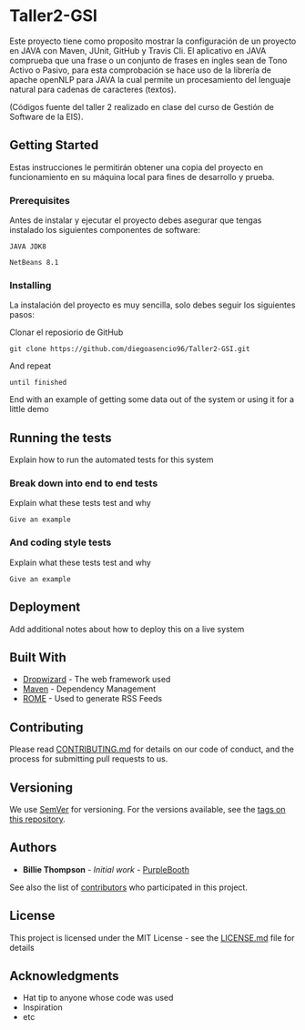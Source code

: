 # Taller2-GSI

Este proyecto tiene como proposito mostrar la configuración de un proyecto en JAVA con Maven, JUnit, GitHub y Travis Cli. El aplicativo en JAVA comprueba que una frase o un conjunto de frases en ingles sean de Tono Activo o Pasivo, para esta comprobación se hace uso de la librería de apache openNLP para JAVA la cual permite un procesamiento del lenguaje natural para cadenas de caracteres (textos). 

(Códigos fuente del taller 2 realizado en clase del curso de Gestión de Software de la EIS).


## Getting Started

Estas instrucciones le permitirán obtener una copia del proyecto en funcionamiento en su máquina local para fines de desarrollo y prueba.

### Prerequisites

Antes de instalar y ejecutar el proyecto debes asegurar que tengas instalado los siguientes componentes de software:

```
JAVA JDK8
```
```
NetBeans 8.1 
```

### Installing

La instalación del proyecto es muy sencilla, solo debes seguir los siguientes pasos:

Clonar el reposiorio de GitHub

```
git clone https://github.com/diegoasencio96/Taller2-GSI.git
```

And repeat

```
until finished
```

End with an example of getting some data out of the system or using it for a little demo

## Running the tests

Explain how to run the automated tests for this system

### Break down into end to end tests

Explain what these tests test and why

```
Give an example
```

### And coding style tests

Explain what these tests test and why

```
Give an example
```

## Deployment

Add additional notes about how to deploy this on a live system

## Built With

* [Dropwizard](http://www.dropwizard.io/1.0.2/docs/) - The web framework used
* [Maven](https://maven.apache.org/) - Dependency Management
* [ROME](https://rometools.github.io/rome/) - Used to generate RSS Feeds

## Contributing

Please read [CONTRIBUTING.md](https://gist.github.com/PurpleBooth/b24679402957c63ec426) for details on our code of conduct, and the process for submitting pull requests to us.

## Versioning

We use [SemVer](http://semver.org/) for versioning. For the versions available, see the [tags on this repository](https://github.com/your/project/tags). 

## Authors

* **Billie Thompson** - *Initial work* - [PurpleBooth](https://github.com/PurpleBooth)

See also the list of [contributors](https://github.com/your/project/contributors) who participated in this project.

## License

This project is licensed under the MIT License - see the [LICENSE.md](LICENSE.md) file for details

## Acknowledgments

* Hat tip to anyone whose code was used
* Inspiration
* etc
